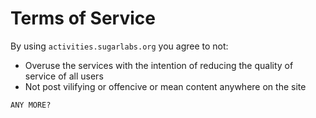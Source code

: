 # Terms of Service

By using `activities.sugarlabs.org` you agree to not:

* Overuse the services with the intention of reducing the quality of service of all users
* Not post vilifying or offencive or mean content anywhere on the site


`ANY MORE?`